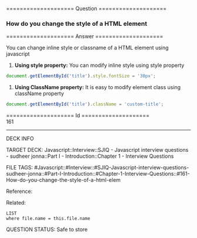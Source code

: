 ==================== Question ====================  

### How do you change the style of a HTML element  

==================== Answer ====================  

You can change inline style or classname of a HTML element using javascript

1. **Using style property:** You can modify inline style using style property

```javascript
document.getElementById('title').style.fontSize = '30px';
```

1. **Using ClassName property:** It is easy to modify element class using
   className property

```javascript
document.getElementById('title').className = 'custom-title';
```

==================== Id ====================  
161

---

DECK INFO

TARGET DECK: Javascript::Interview::SJIQ - Javascript interview questions - sudheer jonna::Part I - Introduction::Chapter 1 - Interview Questions

FILE TAGS: #Javascript::#Interview::#SJIQ-Javascript-interview-questions-sudheer-jonna::#Part-I-Introduction::#Chapter-1-Interview-Questions::#161-How-do-you-change-the-style-of-a-html-elem

Reference:

Related:

```dataview
LIST
where file.name = this.file.name
```

QUESTION STATUS: Safe to store
